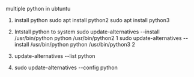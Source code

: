 multiple python in ubtuntu

1. install python 
   sudo apt install python2
   sudo apt install python3
2. Intstall python to system 
 sudo update-alternatives --install /usr/bin/python python /usr/bin/python2 1
 sudo update-alternatives --install /usr/bin/python python /usr/bin/python3 2

3. update-alternatives --list python

4. sudo update-alternatives --config python